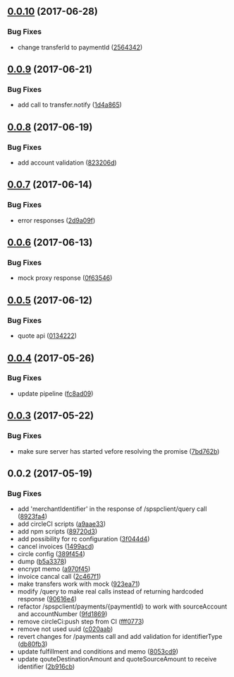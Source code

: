 <a name="0.0.10"></a>
## [0.0.10](https://github.com/softwaregroup-bg/@leveloneproject/dfsp-mock/compare/v0.0.9...v0.0.10) (2017-06-28)


### Bug Fixes

* change transferId to paymentId ([2564342](https://github.com/softwaregroup-bg/@leveloneproject/dfsp-mock/commit/2564342))



<a name="0.0.9"></a>
## [0.0.9](https://github.com/softwaregroup-bg/@leveloneproject/dfsp-mock/compare/v0.0.8...v0.0.9) (2017-06-21)


### Bug Fixes

* add call to transfer.notify ([1d4a865](https://github.com/softwaregroup-bg/@leveloneproject/dfsp-mock/commit/1d4a865))



<a name="0.0.8"></a>
## [0.0.8](https://github.com/softwaregroup-bg/@leveloneproject/dfsp-mock/compare/v0.0.7...v0.0.8) (2017-06-19)


### Bug Fixes

* add account validation ([823206d](https://github.com/softwaregroup-bg/@leveloneproject/dfsp-mock/commit/823206d))



<a name="0.0.7"></a>
## [0.0.7](https://github.com/softwaregroup-bg/@leveloneproject/dfsp-mock/compare/v0.0.6...v0.0.7) (2017-06-14)


### Bug Fixes

* error responses ([2d9a09f](https://github.com/softwaregroup-bg/@leveloneproject/dfsp-mock/commit/2d9a09f))



<a name="0.0.6"></a>
## [0.0.6](https://github.com/softwaregroup-bg/@leveloneproject/dfsp-mock/compare/v0.0.5...v0.0.6) (2017-06-13)


### Bug Fixes

* mock proxy response ([0f63546](https://github.com/softwaregroup-bg/@leveloneproject/dfsp-mock/commit/0f63546))



<a name="0.0.5"></a>
## [0.0.5](https://github.com/softwaregroup-bg/@leveloneproject/dfsp-mock/compare/v0.0.4...v0.0.5) (2017-06-12)


### Bug Fixes

* quote api ([0134222](https://github.com/softwaregroup-bg/@leveloneproject/dfsp-mock/commit/0134222))



<a name="0.0.4"></a>
## [0.0.4](https://github.com/softwaregroup-bg/@leveloneproject/dfsp-mock/compare/v0.0.3...v0.0.4) (2017-05-26)


### Bug Fixes

* update pipeline ([fc8ad09](https://github.com/softwaregroup-bg/@leveloneproject/dfsp-mock/commit/fc8ad09))



<a name="0.0.3"></a>
## [0.0.3](https://github.com/softwaregroup-bg/@leveloneproject/dfsp-mock/compare/v0.0.2...v0.0.3) (2017-05-22)


### Bug Fixes

* make sure server has started vefore resolving the promise ([7bd762b](https://github.com/softwaregroup-bg/@leveloneproject/dfsp-mock/commit/7bd762b))



<a name="0.0.2"></a>
## 0.0.2 (2017-05-19)


### Bug Fixes

* add 'merchantIdentifier' in the response of /spspclient/query call ([8923fa4](https://github.com/softwaregroup-bg/@leveloneproject/dfsp-mock/commit/8923fa4))
* add circleCI scripts ([a9aae33](https://github.com/softwaregroup-bg/@leveloneproject/dfsp-mock/commit/a9aae33))
* add npm scripts ([89720d3](https://github.com/softwaregroup-bg/@leveloneproject/dfsp-mock/commit/89720d3))
* add possibility for rc configuration ([3f044d4](https://github.com/softwaregroup-bg/@leveloneproject/dfsp-mock/commit/3f044d4))
* cancel invoices ([1499acd](https://github.com/softwaregroup-bg/@leveloneproject/dfsp-mock/commit/1499acd))
* circle config ([389f454](https://github.com/softwaregroup-bg/@leveloneproject/dfsp-mock/commit/389f454))
* dump ([b5a3378](https://github.com/softwaregroup-bg/@leveloneproject/dfsp-mock/commit/b5a3378))
* encrypt memo ([a970f45](https://github.com/softwaregroup-bg/@leveloneproject/dfsp-mock/commit/a970f45))
* invoice cancal call ([2c467f1](https://github.com/softwaregroup-bg/@leveloneproject/dfsp-mock/commit/2c467f1))
* make transfers work with mock ([923ea71](https://github.com/softwaregroup-bg/@leveloneproject/dfsp-mock/commit/923ea71))
* modify /query to make real calls instead of returning hardcoded response ([90616e4](https://github.com/softwaregroup-bg/@leveloneproject/dfsp-mock/commit/90616e4))
* refactor /spspclient/payments/{paymentId} to work with sourceAccount and accountNumber ([9fd1869](https://github.com/softwaregroup-bg/@leveloneproject/dfsp-mock/commit/9fd1869))
* remove circleCi:push step from CI ([fff0773](https://github.com/softwaregroup-bg/@leveloneproject/dfsp-mock/commit/fff0773))
* remove not used uuid ([c020aab](https://github.com/softwaregroup-bg/@leveloneproject/dfsp-mock/commit/c020aab))
* revert changes for /payments call and add validation for identifierType ([db80fb3](https://github.com/softwaregroup-bg/@leveloneproject/dfsp-mock/commit/db80fb3))
* update fulfillment and conditions and memo ([8053cd9](https://github.com/softwaregroup-bg/@leveloneproject/dfsp-mock/commit/8053cd9))
* update qouteDestinationAmount and quoteSourceAmount to receive identifier ([2b916cb](https://github.com/softwaregroup-bg/@leveloneproject/dfsp-mock/commit/2b916cb))



